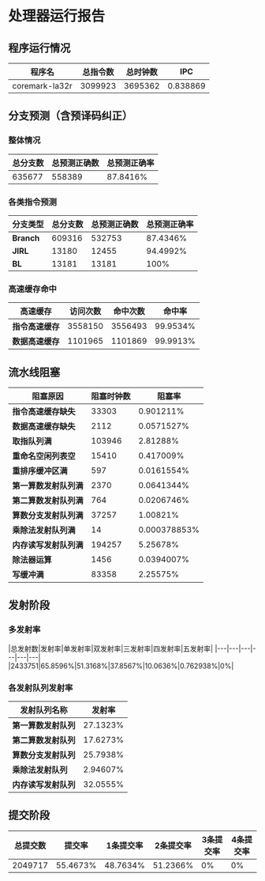 # 处理器运行报告
## 程序运行情况
|程序名|总指令数|总时钟数|IPC|
|---|---|---|---|
|coremark-la32r|3099923|3695362|0.838869|

## 分支预测（含预译码纠正）
### 整体情况
|总分支数|总预测正确数|总预测正确率|
|---|---|---|
|635677|558389|87.8416%|

### 各类指令预测
|分支类型|总分支数|总预测正确数|总预测正确率|
|---|---|---|---|
|**Branch**| 609316 | 532753 | 87.4346%|
|**JIRL**| 13180 | 12455 | 94.4992%|
|**BL**| 13181 | 13181 | 100%|

### 高速缓存命中
|高速缓存|访问次数|命中次数|命中率|
|---|---|---|---|
|**指令高速缓存**| 3558150 | 3556493 | 99.9534%|
|**数据高速缓存**| 1101965 | 1101869 | 99.9913%|
## 流水线阻塞
|阻塞原因|阻塞时钟数|阻塞率|
|---|---|---|
|**指令高速缓存缺失**| 33303 | 0.901211%|
|**数据高速缓存缺失**| 2112 | 0.0571527%|
|**取指队列满**| 103946 | 2.81288%|
|**重命名空闲列表空**|15410 | 0.417009%|
|**重排序缓冲区满**|597 | 0.0161554%|
|**第一算数发射队列满**|2370 | 0.0641344%|
|**第二算数发射队列满**|764 | 0.0206746%|
|**算数分支发射队列满**|37257 | 1.00821%|
|**乘除法发射队列满**|14 | 0.000378853%|
|**内存读写发射队列满**|194257 | 5.25678%|
|**除法器运算**|1456 | 0.0394007%|
|**写缓冲满**|83358 | 2.25575%|

## 发射阶段
### 多发射率
|总发射数|发射率|单发射率|双发射率|三发射率|四发射率|五发射率|
|---|---|---|---|---|---|
|2433751|65.8596%|51.3168%|37.8567%|10.0636%|0.762938%|0%|

### 各发射队列发射率
|发射队列名称|发射率|
|---|---|
|**第一算数发射队列**|27.1323%|
|**第二算数发射队列**|17.6273%|
|**算数分支发射队列**|25.7938%|
|**乘除法发射队列**|2.94607%|
|**内存读写发射队列**|32.0555%|

## 提交阶段
|总提交数|提交率|1条提交率|2条提交率|3条提交率|4条提交率|
|---|---|---|---|---|---|
|2049717|55.4673%|48.7634%|51.2366%|0%|0%|
